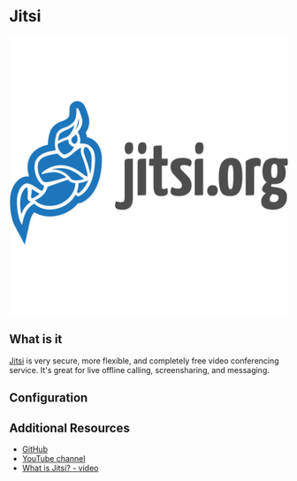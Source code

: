 # Jitsi

![logo](jitsi.png)
## What is it
[Jitsi](https://jitsi.org) is very secure, more flexible, and completely free video conferencing service.
It's great for live offline calling, screensharing, and messaging.
## Configuration

## Additional Resources
* [GitHub](https://github.com/jitsi)
* [YouTube channel](https://www.youtube.com/channel/UCyXuxN-aNUpRv0juUXLyjbw)
* [What is Jitsi? - video](https://www.youtube.com/watch?v=TB7LlM4erx8)